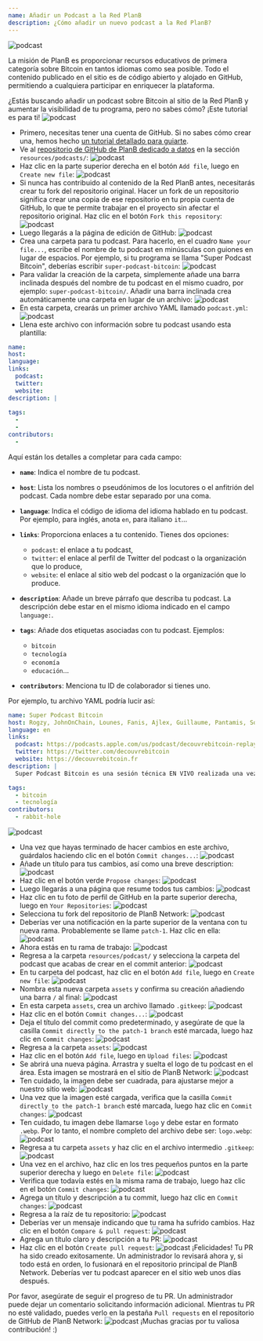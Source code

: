 ```yaml
---
name: Añadir un Podcast a la Red PlanB
description: ¿Cómo añadir un nuevo podcast a la Red PlanB?
---
```

![podcast](assets/cover.webp)

La misión de PlanB es proporcionar recursos educativos de primera categoría sobre Bitcoin en tantos idiomas como sea posible. Todo el contenido publicado en el sitio es de código abierto y alojado en GitHub, permitiendo a cualquiera participar en enriquecer la plataforma.

¿Estás buscando añadir un podcast sobre Bitcoin al sitio de la Red PlanB y aumentar la visibilidad de tu programa, pero no sabes cómo? ¡Este tutorial es para ti!
![podcast](assets/01.webp)
- Primero, necesitas tener una cuenta de GitHub. Si no sabes cómo crear una, hemos hecho [un tutorial detallado para guiarte](https://planb.network/tutorials/others/create-github-account).
- Ve al [repositorio de GitHub de PlanB dedicado a datos](https://github.com/DecouvreBitcoin/sovereign-university-data/tree/dev/resources/podcasts) en la sección `resources/podcasts/`:
![podcast](assets/02.webp)
- Haz clic en la parte superior derecha en el botón `Add file`, luego en `Create new file`:
![podcast](assets/03.webp)
- Si nunca has contribuido al contenido de la Red PlanB antes, necesitarás crear tu fork del repositorio original. Hacer un fork de un repositorio significa crear una copia de ese repositorio en tu propia cuenta de GitHub, lo que te permite trabajar en el proyecto sin afectar el repositorio original. Haz clic en el botón `Fork this repository`:
![podcast](assets/04.webp)
- Luego llegarás a la página de edición de GitHub:
![podcast](assets/05.webp)
- Crea una carpeta para tu podcast. Para hacerlo, en el cuadro `Name your file...`, escribe el nombre de tu podcast en minúsculas con guiones en lugar de espacios. Por ejemplo, si tu programa se llama "Super Podcast Bitcoin", deberías escribir `super-podcast-bitcoin`:
![podcast](assets/06.webp)
- Para validar la creación de la carpeta, simplemente añade una barra inclinada después del nombre de tu podcast en el mismo cuadro, por ejemplo: `super-podcast-bitcoin/`. Añadir una barra inclinada crea automáticamente una carpeta en lugar de un archivo:
![podcast](assets/07.webp)
- En esta carpeta, crearás un primer archivo YAML llamado `podcast.yml`:
![podcast](assets/08.webp)
- Llena este archivo con información sobre tu podcast usando esta plantilla:

```yaml
name: 
host: 
language: 
links:
  podcast: 
  twitter: 
  website: 
description: |
  
tags:
  - 
  - 
contributors:
  - 
```

Aquí están los detalles a completar para cada campo:

- **`name`**: Indica el nombre de tu podcast.
- **`host`**: Lista los nombres o pseudónimos de los locutores o el anfitrión del podcast. Cada nombre debe estar separado por una coma.
- **`language`**: Indica el código de idioma del idioma hablado en tu podcast. Por ejemplo, para inglés, anota `en`, para italiano `it`...

- **`links`**: Proporciona enlaces a tu contenido. Tienes dos opciones:
	- `podcast`: el enlace a tu podcast,
	- `twitter`: el enlace al perfil de Twitter del podcast o la organización que lo produce,
	- `website`: el enlace al sitio web del podcast o la organización que lo produce.
- **`description`**: Añade un breve párrafo que describa tu podcast. La descripción debe estar en el mismo idioma indicado en el campo `language:`.
- **`tags`**: Añade dos etiquetas asociadas con tu podcast. Ejemplos:
    - `bitcoin`
    - `tecnología`
    - `economía`
    - `educación`...

- **`contributors`**: Menciona tu ID de colaborador si tienes uno.

Por ejemplo, tu archivo YAML podría lucir así:

```yaml
name: Super Podcast Bitcoin
host: Rogzy, JohnOnChain, Lounes, Fanis, Ajlex, Guillaume, Pantamis, Sosthene, Loic
language: en
links:
  podcast: https://podcasts.apple.com/us/podcast/decouvrebitcoin-replay/id1693844092
  twitter: https://twitter.com/decouvrebitcoin
  website: https://decouvrebitcoin.fr
description: |
  Super Podcast Bitcoin es una sesión técnica EN VIVO realizada una vez a la semana en Twitter para profundizar en el protocolo de Bitcoin, soluciones de segunda capa y todo lo que asombre. Nuestros anfitriones Lounes, Pantamis, Loïc y Sosthene responderán tus preguntas y ofrecerán el show más técnico sobre Bitcoin en el mundo.

tags:
  - bitcoin
  - tecnología
contributors:
  - rabbit-hole
```

![podcast](assets/09.webp)

- Una vez que hayas terminado de hacer cambios en este archivo, guárdalos haciendo clic en el botón `Commit changes...`:
![podcast](assets/10.webp)
- Añade un título para tus cambios, así como una breve description:
![podcast](assets/11.webp)
- Haz clic en el botón verde `Propose changes`:
![podcast](assets/12.webp)
- Luego llegarás a una página que resume todos tus cambios:
![podcast](assets/13.webp)
- Haz clic en tu foto de perfil de GitHub en la parte superior derecha, luego en `Your Repositories`:
![podcast](assets/14.webp)
- Selecciona tu fork del repositorio de PlanB Network:
![podcast](assets/15.webp)
- Deberías ver una notificación en la parte superior de la ventana con tu nueva rama. Probablemente se llame `patch-1`. Haz clic en ella:
![podcast](assets/16.webp)
- Ahora estás en tu rama de trabajo:
![podcast](assets/17.webp)
- Regresa a la carpeta `resources/podcast/` y selecciona la carpeta del podcast que acabas de crear en el commit anterior: ![podcast](assets/18.webp)
- En tu carpeta del podcast, haz clic en el botón `Add file`, luego en `Create new file`:
![podcast](assets/19.webp)
- Nombra esta nueva carpeta `assets` y confirma su creación añadiendo una barra `/` al final:
![podcast](assets/20.webp)
- En esta carpeta `assets`, crea un archivo llamado `.gitkeep`:
![podcast](assets/21.webp)
- Haz clic en el botón `Commit changes...`:
![podcast](assets/22.webp)
- Deja el título del commit como predeterminado, y asegúrate de que la casilla `Commit directly to the patch-1 branch` esté marcada, luego haz clic en `Commit changes`:
![podcast](assets/23.webp)
- Regresa a la carpeta `assets`:
![podcast](assets/24.webp)
- Haz clic en el botón `Add file`, luego en `Upload files`:
![podcast](assets/25.webp)
- Se abrirá una nueva página. Arrastra y suelta el logo de tu podcast en el área. Esta imagen se mostrará en el sitio de PlanB Network: ![podcast](assets/26.webp)
- Ten cuidado, la imagen debe ser cuadrada, para ajustarse mejor a nuestro sitio web:
![podcast](assets/27.webp)
- Una vez que la imagen esté cargada, verifica que la casilla `Commit directly to the patch-1 branch` esté marcada, luego haz clic en `Commit changes`:
![podcast](assets/28.webp)
- Ten cuidado, tu imagen debe llamarse `logo` y debe estar en formato `.webp`. Por lo tanto, el nombre completo del archivo debe ser: `logo.webp`:
![podcast](assets/29.webp)
- Regresa a tu carpeta `assets` y haz clic en el archivo intermedio `.gitkeep`:
![podcast](assets/30.webp)
- Una vez en el archivo, haz clic en los tres pequeños puntos en la parte superior derecha y luego en `Delete file`:
![podcast](assets/31.webp)
- Verifica que todavía estés en la misma rama de trabajo, luego haz clic en el botón `Commit changes`:
![podcast](assets/32.webp)
- Agrega un título y descripción a tu commit, luego haz clic en `Commit changes`:
![podcast](assets/33.webp)
- Regresa a la raíz de tu repositorio:
![podcast](assets/34.webp)
- Deberías ver un mensaje indicando que tu rama ha sufrido cambios. Haz clic en el botón `Compare & pull request`:
![podcast](assets/35.webp)
- Agrega un título claro y descripción a tu PR:
![podcast](assets/36.webp)
- Haz clic en el botón `Create pull request`:
![podcast](assets/37.webp)
¡Felicidades! Tu PR ha sido creado exitosamente. Un administrador lo revisará ahora y, si todo está en orden, lo fusionará en el repositorio principal de PlanB Network. Deberías ver tu podcast aparecer en el sitio web unos días después.

Por favor, asegúrate de seguir el progreso de tu PR. Un administrador puede dejar un comentario solicitando información adicional. Mientras tu PR no esté validado, puedes verlo en la pestaña `Pull requests` en el repositorio de GitHub de PlanB Network:
![podcast](assets/38.webp)
¡Muchas gracias por tu valiosa contribución! :)